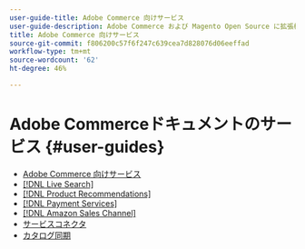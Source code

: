 ```yaml
---
user-guide-title: Adobe Commerce 向けサービス
user-guide-description: Adobe Commerce および Magento Open Source に拡張機能を提供するホストサービスのドキュメントとリソース。
title: Adobe Commerce 向けサービス
source-git-commit: f806200c57f6f247c639cea7d828076d06eeffad
workflow-type: tm+mt
source-wordcount: '62'
ht-degree: 46%

---
```


# Adobe Commerceドキュメントのサービス {#user-guides}

- [Adobe Commerce 向けサービス](home.md)
- [[!DNL Live Search]](https://experienceleague.adobe.com/docs/commerce-merchant-services/live-search/guide-overview.html)
- [[!DNL Product Recommendations]](https://experienceleague.adobe.com/docs/commerce-merchant-services/product-recommendations/guide-overview.html)
- [[!DNL Payment Services]](https://experienceleague.adobe.com/docs/commerce-merchant-services/payment-services/guide-overview.html)
- [[!DNL Amazon Sales Channel]](https://experienceleague.adobe.com/docs/commerce-channels/amazon/guide-overview.html)
- [サービスコネクタ](/help/landing/saas.md)
- [カタログ同期](/help/landing/catalog-sync.md)
